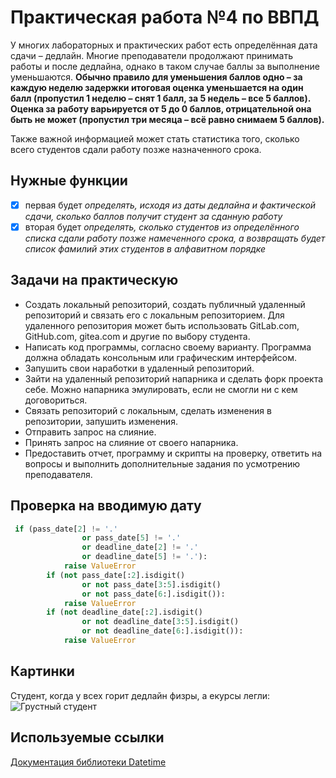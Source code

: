 # Практическая работа №4 по ВВПД
У многих лабораторных и практических работ есть определённая дата 
сдачи – дедлайн. Многие преподаватели продолжают принимать работы и после 
дедлайна, однако в таком случае баллы за выполнение уменьшаются. __Обычно 
правило для уменьшения баллов одно – за каждую неделю задержки итоговая 
оценка уменьшается на один балл (пропустил 1 неделю – снят 1 балл, за 5 недель 
– все 5 баллов). Оценка за работу варьируется от 5 до 0 баллов, отрицательной 
она быть не может (пропустил три месяца – всё равно снимаем 5 баллов).__

Также важной информацией может стать статистика того, сколько всего 
студентов сдали работу позже назначенного срока.
## Нужные функции
* [x] первая будет *определять, исходя из даты дедлайна и фактической сдачи, 
сколько баллов получит студент за сданную работу*
* [x] вторая будет *определять, сколько студентов из определённого списка 
сдали работу позже намеченного срока, а возвращать будет список фамилий этих 
студентов в алфавитном порядке*

## Задачи на практическую
* Создать локальный репозиторий, создать публичный удаленный репозиторий и связать его с локальным репозиторием. Для удаленного репозитория может быть использовать GitLab.com, GitHub.com, gitea.com и другие по выбору студента.
* Написать код программы, согласно своему варианту. Программа должна обладать консольным или графическим интерфейсом.
* Запушить свои наработки в удаленный репозиторий.
* Зайти на удаленный репозиторий напарника и сделать форк проекта себе. Можно напарника эмулировать, если не смогли ни с кем договориться.
* Связать репозиторий с локальным, сделать изменения в репозитории, запушить изменения.
* Отправить запрос на слияние.
* Принять запрос на слияние от своего напарника.
* Предоставить отчет, программу и скрипты на проверку, ответить на вопросы и выполнить дополнительные задания по усмотрению преподавателя.


## Проверка на вводимую дату
```python
 if (pass_date[2] != '.'
                or pass_date[5] != '.'
                or deadline_date[2] != '.'
                or deadline_date[5] != '.'):
            raise ValueError
        if (not pass_date[:2].isdigit()
                or not pass_date[3:5].isdigit()
                or not pass_date[6:].isdigit()):
            raise ValueError
        if (not deadline_date[:2].isdigit()
                or not deadline_date[3:5].isdigit()
                or not deadline_date[6:].isdigit()):
            raise ValueError
```
## Картинки
Cтудент, когда у всех горит дедлайн физры, а екурсы легли:
![Грустный студент](https://mykaleidoscope.ru/x/uploads/posts/2022-10/1666237066_13-mykaleidoscope-ru-p-grustnii-student-pinterest-20.jpg)
## Используемые ссылки
[Документация библиотеки Datetime](https://docs.python.org/3/library/datetime.html)

